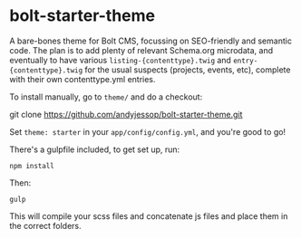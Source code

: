 bolt-starter-theme
==================

A bare-bones theme for Bolt CMS, focussing on SEO-friendly and semantic code. The plan is to add plenty of relevant Schema.org microdata, and eventually to have various `listing-{contenttype}.twig` and `entry-{contenttype}.twig` for the usual suspects (projects, events, etc), complete with their own contenttype.yml entries.

To install manually, go to `theme/` and do a checkout: 

  git clone https://github.com/andyjessop/bolt-starter-theme.git

Set `theme: starter` in your `app/config/config.yml`, and you're good to go!

There's a gulpfile included, to get set up, run:

    npm install

Then:

    gulp

This will compile your scss files and concatenate js files and place them in the correct folders.